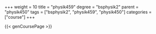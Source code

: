 +++
weight = 10
title = "physik459"
degree = "bsphysik2"
parent = "physik450"
tags = ["bsphysik2", "physik459", "physik450"]
categories = ["course"]
+++

{{< genCoursePage >}}
